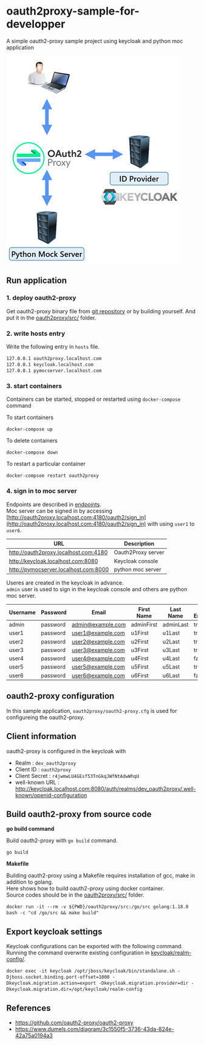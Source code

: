 # oauth2proxy-sample-for-developper
A simple oauth2-proxy sample project using keycloak and python moc application

![overview](/docs/overview.png)

## Run application

### 1. deploy oauth2-proxy

Get oauth2-proxy binary file from [git repository](https://github.com/oauth2-proxy/oauth2-proxy/releases) or by building yourself. And put it in the [oauth2proxy/src/](oauth2proxy/src/) folder. 

### 2. write hosts entry

Write the following entry in `hosts` file.

```
127.0.0.1 oauth2proxy.localhost.com
127.0.0.1 keycloak.localhost.com
127.0.0.1 pymocserver.localhost.com
```

### 3. start containers

Containers can be started, stopped or restarted using `docker-compose` command

To start containers

```
docker-compose up
```

To delete containers

```
docker-compose down
```

To restart a particular container

```
docker-compsoe restart oauth2proxy
```

### 4. sign in to moc server

Endpoints are described in [endpoints](https://oauth2-proxy.github.io/oauth2-proxy/docs/features/endpoints).  
Moc server can be signed in by accessing [http://oauth2proxy.localhost.com:4180/oauth2/sign_in](http://oauth2proxy.localhost.com:4180/oauth2/sign_in) 
with using `user1` to `user6`. 

| URL                                   | Description        |
| ------------------------------------- | ------------------ |
| http://oauth2proxy.localhost.com:4180 | Oauth2Proxy server |
| http://keycloak.localhost.com:8080    | Keycloak console   |
| http://pymocserver.localhost.com:8000 | python moc server  |

Useres are created in the keycloak in advance.  
`admin` user is used to sign in the keycloak console and others are python moc server.  

| Username | Password | Email             | First Name | Last Name | User Enabled | Email Verified |
| -------- | -------- | ----------------- | ---------- | --------- | ------------ | -------------- |
| admin    | password | admin@example.com | adminFirst | adminLast | true         | true           |
| user1    | password | user1@example.com | u1First    | u1Last    | true         | true           |
| user2    | password | user2@example.com | u2First    | u2Last    | true         | true           |
| user3    | password | user3@example.com | u3First    | u3Last    | true         | true           |
| user4    | password | user4@example.com | u4First    | u4Last    | false        | true           |
| user5    | password | user5@example.com | u5First    | u5Last    | true         | false          |
| user6    | password | user6@example.com | u6First    | u6Last    | false        | false          |


## oauth2-proxy configuration

In this sample application, `oauth2proxy/oauth2-proxy.cfg` is used for configureing the oauth2-proxy.

## Client information

oauth2-proxy is configured in the keycloak with  

- Realm          : `dev_oauth2proxy`
- Client ID      : `oauth2proxy`  
- Client Secret  : `r4jwmwLU4GEsf53TnGkqJWfNtAdwWhqU`  
- well-known URL : http://keycloak.localhost.com:8080/auth/realms/dev_oauth2proxy/.well-known/openid-configuration

## Build oauth2-proxy from source code

**go build command**

Build oauth2-proxy with `go build` command.

```
go build
```

**Makefile**

Building oauth2-proxy using a Makefile requires installation of  gcc, make in addition to golang.  
Here shows how to build oauth2-proxy using docker container.  
Source codes should be in the [oauth2proxy/src/](oauth2proxy/src/) folder.  

```
docker run -it --rm -v ${PWD}/oauth2proxy/src:/go/src golang:1.18.0 bash -c "cd /go/src && make build"
```

## Export keycloak settings

Keycloak configurations can be exported with the following command.  
Running the command overwrite existing configuration in [keycloak/realm-config/](keycloak/realm-config/).  

```
docker exec -it keycloak /opt/jboss/keycloak/bin/standalone.sh -Djboss.socket.binding.port-offset=1000 -Dkeycloak.migration.action=export -Dkeycloak.migration.provider=dir -Dkeycloak.migration.dir=/opt/keycloak/realm-config
```

## References

- https://github.com/oauth2-proxy/oauth2-proxy
- https://www.dumels.com/diagram/3c1550f5-3736-43da-824e-42a75a0194a3